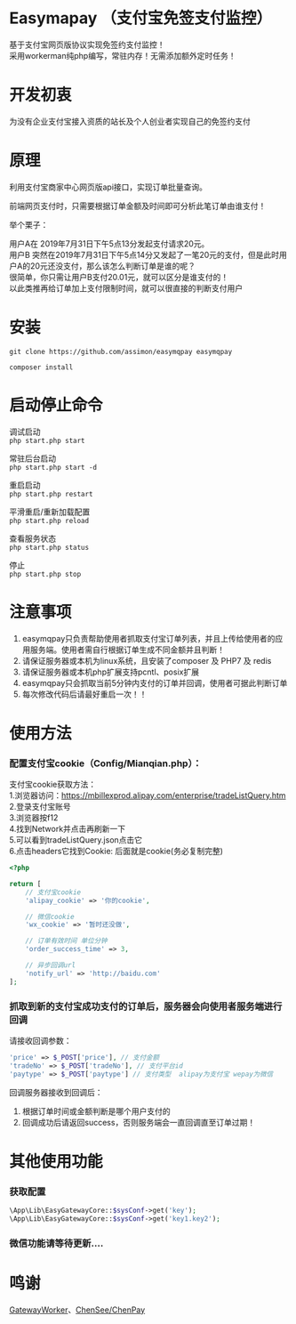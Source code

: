 Easymapay （支付宝免签支付监控）
=================

基于支付宝网页版协议实现免签约支付监控！  
采用workerman纯php编写，常驻内存！无需添加额外定时任务！

开发初衷
=======

为没有企业支付宝接入资质的站长及个人创业者实现自己的免签约支付


原理
=======
利用支付宝商家中心网页版api接口，实现订单批量查询。   
  
前端网页支付时，只需要根据订单金额及时间即可分析此笔订单由谁支付！       

举个栗子：   

用户A在 2019年7月31日下午5点13分发起支付请求20元。    
用户B 突然在2019年7月31日下午5点14分又发起了一笔20元的支付，但是此时用户A的20元还没支付，那么该怎么判断订单是谁的呢？     
很简单，你只需让用户B支付20.01元，就可以区分是谁支付的！     
以此类推再给订单加上支付限制时间，就可以很直接的判断支付用户
 
安装
=======
~~~
git clone https://github.com/assimon/easymqpay easymqpay

composer install
~~~

启动停止命令
=========

调试启动  
`php start.php start`

常驻后台启动  
`php start.php start -d`

重启启动  
`php start.php restart`

平滑重启/重新加载配置  
`php start.php reload`

查看服务状态  
`php start.php status`

停止  
`php start.php stop`



注意事项
=======
1. easymqpay只负责帮助使用者抓取支付宝订单列表，并且上传给使用者的应用服务端。使用者需自行根据订单生成不同金额并且判断！  
2. 请保证服务器或本机为linux系统，且安装了composer 及 PHP7 及 redis    
3. 请保证服务器或本机php扩展支持pcntl、posix扩展
4. easymqpay只会抓取当前5分钟内支付的订单并回调，使用者可据此判断订单    
5. 每次修改代码后请最好重启一次！！        

使用方法
=========

### 配置支付宝cookie（Config/Mianqian.php）：   

支付宝cookie获取方法：  
1.浏览器访问：https://mbillexprod.alipay.com/enterprise/tradeListQuery.htm    
2.登录支付宝账号   
3.浏览器按f12   
4.找到Network并点击再刷新一下     
5.可以看到tradeListQuery.json点击它    
6.点击headers它找到Cookie: 后面就是cookie(务必复制完整)    



```php
<?php

return [
    // 支付宝cookie
    'alipay_cookie' => '你的cookie',

    // 微信cookie
    'wx_cookie' => '暂时还没做',

    // 订单有效时间 单位分钟
    'order_success_time' => 3,

    // 异步回调url
    'notify_url' => 'http://baidu.com'
];
```

### 抓取到新的支付宝成功支付的订单后，服务器会向使用者服务端进行回调

请接收回调参数：    
```php
'price' => $_POST['price'], // 支付金额
'tradeNo' => $_POST['tradeNo'], // 支付平台id
'paytype' => $_POST['paytype'] // 支付类型  alipay为支付宝 wepay为微信
```

回调服务器接收到回调后：
1. 根据订单时间或金额判断是哪个用户支付的
2. 回调成功后请返回success，否则服务端会一直回调直至订单过期！    



其他使用功能
=========

### 获取配置
```php
\App\Lib\EasyGatewayCore::$sysConf->get('key');
\App\Lib\EasyGatewayCore::$sysConf->get('key1.key2');
```

### 微信功能请等待更新....


鸣谢
=========
[GatewayWorker](https://github.com/walkor/GatewayWorker)、[ChenSee/ChenPay](https://github.com/ChenSee/ChenPay) 